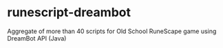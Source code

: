 # runescript-dreambot
Aggregate of more than 40 scripts for Old School RuneScape game using DreamBot API (Java)
